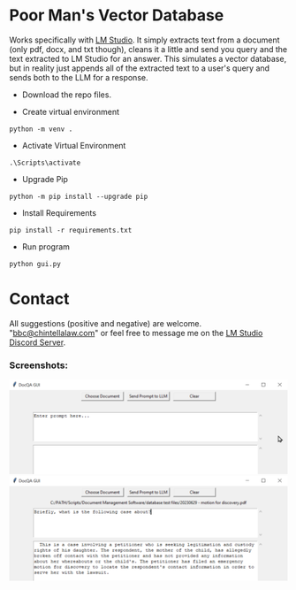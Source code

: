# Poor Man's Vector Database

Works specifically with [LM Studio](https://github.com/lmstudio-ai).  It simply extracts text from a document (only pdf, docx, and txt though), cleans it a little and send you query and the text extracted to LM Studio for an answer.  This simulates a vector database, but in reality just appends all of the extracted text to a user's query and sends both to the LLM for a response.

* Download the repo files.

* Create virtual environment
```
python -m venv .
```

* Activate Virtual Environment
```
.\Scripts\activate
```

* Upgrade Pip
```
python -m pip install --upgrade pip
```

* Install Requirements
```
pip install -r requirements.txt
```

* Run program
```
python gui.py
```

# Contact

All suggestions (positive and negative) are welcome.  "bbc@chintellalaw.com" or feel free to message me on the [LM Studio Discord Server](https://discord.gg/aPQfnNkxGC).

### Screenshots:

![Screenshot 1](https://github.com/BBC-Esq/Chat_Doc_LM_Studio/raw/main/esq1.png)
![Screenshot 2](https://github.com/BBC-Esq/Chat_Doc_LM_Studio/raw/main/esq2.png)
